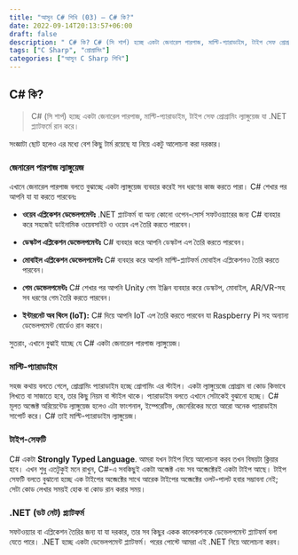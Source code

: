 ```yaml
---
title: "আসুন C# শিখি (03) — C# কি?"
date: 2022-09-14T20:13:57+06:00
draft: false
description: " C# কি? C# (সি শার্প) হচ্ছে একটা জেনারেল পারপাজ, মাল্টি-প্যারাডাইম, টাইপ সেফ প্রোগ্রামিং ল্যাঙ্গুয়েজ যা .NET প্ল্যাটফর্মে রান করে। সংজ্ঞাটা ছোট হলেও এর মধ্যে বেশ কিছু টার্ম রয়েছে যা নিয়ে একটু আলোচনা করা দরকার। এখানে জেনারেল পারপাজ বলতে বুঝাচ্ছে একটা ল্যাঙ্গুয়েজ ব্যবহার করেই সব ধরণের কাজ করতে পারা। C# শেখার পর আপনি যা যা করতে পারবেনঃ"
tags: ["C Sharp", "প্রোগ্রামিং"]
categories: ["আসুন C Sharp শিখি"]
---
```


## C# কি?

> C# (সি শার্প) হচ্ছে একটা জেনারেল পারপাজ, মাল্টি-প্যারাডাইম, টাইপ সেফ প্রোগ্রামিং ল্যাঙ্গুয়েজ যা .NET প্ল্যাটফর্মে রান করে।

সংজ্ঞাটা ছোট হলেও এর মধ্যে বেশ কিছু টার্ম রয়েছে যা নিয়ে একটু আলোচনা করা দরকার।

### জেনারেল পারপাজ ল্যাঙ্গুয়েজ

এখানে জেনারেল পারপাজ বলতে বুঝাচ্ছে একটা ল্যাঙ্গুয়েজ ব্যবহার করেই সব ধরণের কাজ করতে পারা। C# শেখার পর আপনি যা যা করতে পারবেনঃ
 
  - **ওয়েব এপ্লিকেশন ডেভেলপমেন্টঃ** .NET প্ল্যাটফর্ম বা অন্য কোনো ওপেন-সোর্স সফটওয়্যারের জন্য C# ব্যবহার করে সহজেই ডাইনামিক ওয়েবসাইট ও ওয়েব এপ তৈরি করতে পারবেন।
 
  - **ডেস্কটপ এপ্লিকেশন ডেভেলপমেন্টঃ** C# ব্যবহার করে আপনি ডেস্কটপ এপ তৈরি করতে পারবেন।
  
  - **মোবাইল এপ্লিকেশন ডেভেলপমেন্টঃ** C# ব্যবহার করে আপনি মাল্টি-প্ল্যাটফর্ম মোবাইল এপ্লিকেশনও তৈরি করতে পারবেন।
  
  - **গেম ডেভেলপমেন্টঃ** C# শেখার পর আপনি Unity গেম ইঞ্জিন ব্যবহার করে ডেস্কটপ, মোবাইল, AR/VR-সহ সব ধরণের গেম তৈরি করতে পারবেন।
  
  - **ইন্টারনেট অব থিংস (IoT):** C# দিয়ে আপনি IoT এপ তৈরি করতে পারবেন যা Raspberry Pi সহ অন্যান্য ডেভেলপমেন্ট বোর্ডেও রান করবে।
  
সুতরাং, এখানে বুঝাই যাচ্ছে যে C# একটা জেনারেল পারপাজ ল্যাঙ্গুয়েজ।

### মাল্টি-প্যারাডাইম

সহজ কথায় বলতে গেলে, প্রোগ্রামিং প্যারাডাইম হচ্ছে প্রোগামিং এর স্টাইল। একটা ল্যাঙ্গুয়েজে প্রোগ্রাম বা কোড কিভাবে লিখতে বা সাজাতে হবে, তার কিছু নিয়ম বা স্টাইল থাকে। প্যারাডাইম বলতে এখানে সেটাকেই বুঝানো হচ্ছে। C# মূলত অব্জেক্ট অরিয়েন্টেড ল্যাঙ্গুয়েজ হলেও এটা ফাংশনাল, ইম্পেরেটিভ, জেনেরিকের মতো আরো অনেক প্যারাডাইম সাপোর্ট করে। C# তাই মাল্টি-প্যারাডাইম ল্যাঙ্গুয়েজ।

### টাইপ-সেফটি

C# একটা **Strongly Typed Language**. আমরা যখন টাইপ নিয়ে আলোচনা করব তখন বিষয়টা ক্লিয়ার হবে। এখন শুধু এতটুকুই মনে রাখুন, C#-এ সবকিছুই একটা অব্জেক্ট এবং সব অব্জেক্টেরই একটা টাইপ আছে। টাইপ সেফটি বলতে বুঝানো হচ্ছে এক টাইপের অব্জেক্টের সাথে আরেক টাইপের অব্জেক্টের ওলট-পালট হবার সম্ভাবনা নেই; সেটা কোড লেখার সময়ই হোক বা কোড রান করার সময়।

### .NET (ডট নেট) প্ল্যাটফর্ম

সফটওয়্যার বা এপ্লিকেশন তৈরির জন্য যা যা দরকার, তার সব কিছুর একক কালেকশনকে ডেভেলপমেন্ট প্ল্যাটফর্ম বলা যেতে পারে। .NET হচ্ছে একটা ডেভেলপমেন্ট প্ল্যাটফর্ম। পরের পোস্টে আমরা এই .NET নিয়ে আলোচনা করব।


